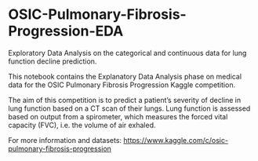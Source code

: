 # OSIC-Pulmonary-Fibrosis-Progression-EDA
Exploratory Data Analysis on the categorical and continuous data for lung function decline prediction. 


This notebook contains the Explanatory Data Analysis phase on medical data for the OSIC Pulmonary Fibrosis Progression Kaggle competition.

The aim of this competition is to predict a patient’s severity of decline in lung function based on a CT scan of their lungs. Lung function is assessed based on output from a spirometer, which measures the forced vital capacity (FVC), i.e. the volume of air exhaled.


For more information and datasets: https://www.kaggle.com/c/osic-pulmonary-fibrosis-progression

